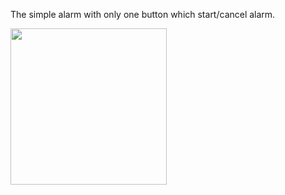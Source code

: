 <p>The simple alarm with only one button which start/cancel alarm.</p>

<img src="https://pp.userapi.com/c837227/v837227793/55a2a/49XSg_WN3n0.jpg" width="250">
